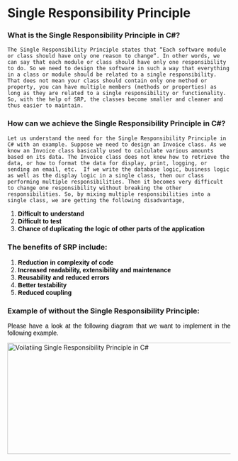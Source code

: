 # Single Responsibility Principle

### What is the Single Responsibility Principle in C#?

`The Single Responsibility Principle states that “Each software module or class should have only one reason to change“. In other words, we can say that each module or class should have only one responsibility to do.
So we need to design the software in such a way that everything in a class or module should be related to a single responsibility. That does not mean your class should contain only one method or property, you can have multiple members (methods or properties) as long as they are related to a single responsibility or functionality.
So, with the help of SRP, the classes become smaller and cleaner and thus easier to maintain.`

### How can we achieve the Single Responsibility Principle in C#?
`Let us understand the need for the Single Responsibility Principle in C# with an example. Suppose we need to design an Invoice class. As we know an Invoice class basically used to calculate various amounts based on its data. The Invoice class does not know how to retrieve the data, or how to format the data for display, print, logging, or sending an email, etc. 
If we write the database logic, business logic as well as the display logic in a single class, then our class performing multiple responsibilities. Then it becomes very difficult to change one responsibility without breaking the other responsibilities. So, by mixing multiple responsibilities into a single class, we are getting the following disadvantage,`

<ol style="text-align: justify;">
<li><strong><span style="font-family: arial, helvetica, sans-serif; color: #000000;">Difficult to understand</span></strong></li>
<li><strong><span style="font-family: arial, helvetica, sans-serif; color: #000000;">Difficult to test</span></strong></li>
<li><strong><span style="font-family: arial, helvetica, sans-serif; color: #000000;">Chance of duplicating the logic of other parts of the application</span></strong></li>
</ol>

### The benefits of SRP include:
<ol style="text-align: justify;">
  <li><strong><span style="font-family: arial, helvetica, sans-serif; color: #000000;">Reduction in complexity of code</span></strong></li>
<li><strong><span style="font-family: arial, helvetica, sans-serif; color: #000000;">Increased readability, extensibility and maintenance</span></strong></li>
<li><strong><span style="font-family: arial, helvetica, sans-serif; color: #000000;">Reusability and reduced errors</span></strong></li>
  <li><strong><span style="font-family: arial, helvetica, sans-serif; color: #000000;">Better testability</span></strong></li>
  <li><strong><span style="font-family: arial, helvetica, sans-serif; color: #000000;">Reduced coupling</span></strong></li>
</ol>

### Example of without the Single Responsibility Principle:

<p style="text-align: justify;"><span style="color: #000000; font-family: arial, helvetica, sans-serif;">Please have a look at the following diagram that we want to implement in the following example.</span></p>
<img class="wp-image-3201 alignnone" title="Voilatiing Single Responsibility Principle in C#" src="https://dotnettutorials.net/wp-content/uploads/2018/06/Voilatiing-Single-Responsibility-Principle.png" alt="Voilatiing Single Responsibility Principle in C#" width="656" height="251" srcset="https://dotnettutorials.net/wp-content/uploads/2018/06/Voilatiing-Single-Responsibility-Principle.png 823w, https://dotnettutorials.net/wp-content/uploads/2018/06/Voilatiing-Single-Responsibility-Principle-300x115.png 300w, https://dotnettutorials.net/wp-content/uploads/2018/06/Voilatiing-Single-Responsibility-Principle-768x294.png 768w" sizes="(max-width: 656px) 100vw, 656px">
